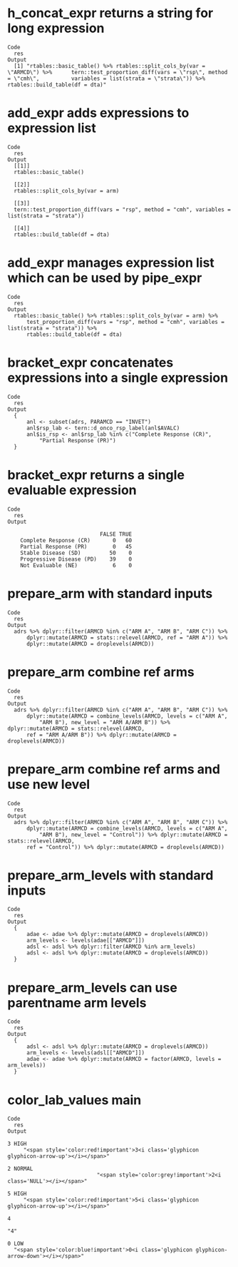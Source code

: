 # h_concat_expr returns a string for long expression

    Code
      res
    Output
      [1] "rtables::basic_table() %>% rtables::split_cols_by(var = \"ARMCD\") %>%      tern::test_proportion_diff(vars = \"rsp\", method = \"cmh\",          variables = list(strata = \"strata\")) %>% rtables::build_table(df = dta)"

# add_expr adds expressions to expression list

    Code
      res
    Output
      [[1]]
      rtables::basic_table()
      
      [[2]]
      rtables::split_cols_by(var = arm)
      
      [[3]]
      tern::test_proportion_diff(vars = "rsp", method = "cmh", variables = list(strata = "strata"))
      
      [[4]]
      rtables::build_table(df = dta)
      

# add_expr manages expression list which can be used by pipe_expr

    Code
      res
    Output
      rtables::basic_table() %>% rtables::split_cols_by(var = arm) %>% 
          test_proportion_diff(vars = "rsp", method = "cmh", variables = list(strata = "strata")) %>% 
          rtables::build_table(df = dta)

# bracket_expr concatenates expressions into a single expression

    Code
      res
    Output
      {
          anl <- subset(adrs, PARAMCD == "INVET")
          anl$rsp_lab <- tern::d_onco_rsp_label(anl$AVALC)
          anl$is_rsp <- anl$rsp_lab %in% c("Complete Response (CR)", 
              "Partial Response (PR)")
      }

# bracket_expr returns a single evaluable expression

    Code
      res
    Output
                                
                                 FALSE TRUE
        Complete Response (CR)       0   60
        Partial Response (PR)        0   45
        Stable Disease (SD)         50    0
        Progressive Disease (PD)    39    0
        Not Evaluable (NE)           6    0

# prepare_arm with standard inputs

    Code
      res
    Output
      adrs %>% dplyr::filter(ARMCD %in% c("ARM A", "ARM B", "ARM C")) %>% 
          dplyr::mutate(ARMCD = stats::relevel(ARMCD, ref = "ARM A")) %>% 
          dplyr::mutate(ARMCD = droplevels(ARMCD))

# prepare_arm combine ref arms

    Code
      res
    Output
      adrs %>% dplyr::filter(ARMCD %in% c("ARM A", "ARM B", "ARM C")) %>% 
          dplyr::mutate(ARMCD = combine_levels(ARMCD, levels = c("ARM A", 
              "ARM B"), new_level = "ARM A/ARM B")) %>% dplyr::mutate(ARMCD = stats::relevel(ARMCD, 
          ref = "ARM A/ARM B")) %>% dplyr::mutate(ARMCD = droplevels(ARMCD))

# prepare_arm combine ref arms and use new level

    Code
      res
    Output
      adrs %>% dplyr::filter(ARMCD %in% c("ARM A", "ARM B", "ARM C")) %>% 
          dplyr::mutate(ARMCD = combine_levels(ARMCD, levels = c("ARM A", 
              "ARM B"), new_level = "Control")) %>% dplyr::mutate(ARMCD = stats::relevel(ARMCD, 
          ref = "Control")) %>% dplyr::mutate(ARMCD = droplevels(ARMCD))

# prepare_arm_levels with standard inputs

    Code
      res
    Output
      {
          adae <- adae %>% dplyr::mutate(ARMCD = droplevels(ARMCD))
          arm_levels <- levels(adae[["ARMCD"]])
          adsl <- adsl %>% dplyr::filter(ARMCD %in% arm_levels)
          adsl <- adsl %>% dplyr::mutate(ARMCD = droplevels(ARMCD))
      }

# prepare_arm_levels can use parentname arm levels

    Code
      res
    Output
      {
          adsl <- adsl %>% dplyr::mutate(ARMCD = droplevels(ARMCD))
          arm_levels <- levels(adsl[["ARMCD"]])
          adae <- adae %>% dplyr::mutate(ARMCD = factor(ARMCD, levels = arm_levels))
      }

# color_lab_values main

    Code
      res
    Output
                                                                                           3 HIGH 
         "<span style='color:red!important'>3<i class='glyphicon glyphicon-arrow-up'></i></span>" 
                                                                                         2 NORMAL 
                                "<span style='color:grey!important'>2<i class='NULL'></i></span>" 
                                                                                           5 HIGH 
         "<span style='color:red!important'>5<i class='glyphicon glyphicon-arrow-up'></i></span>" 
                                                                                                4 
                                                                                              "4" 
                                                                                            0 LOW 
      "<span style='color:blue!important'>0<i class='glyphicon glyphicon-arrow-down'></i></span>" 

